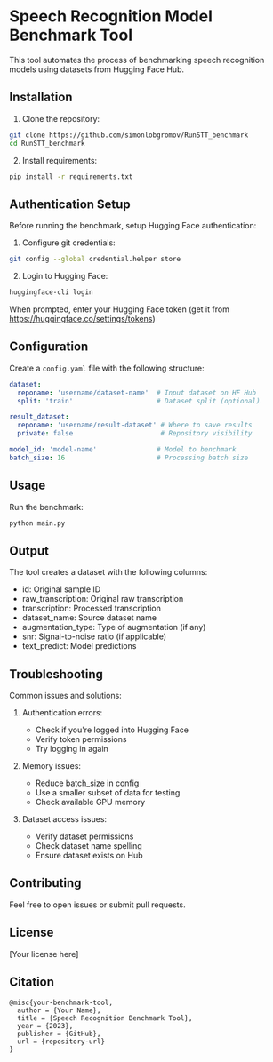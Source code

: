 # Speech Recognition Model Benchmark Tool

This tool automates the process of benchmarking speech recognition models using datasets from Hugging Face Hub.

## Installation

1. Clone the repository:
```bash
git clone https://github.com/simonlobgromov/RunSTT_benchmark
cd RunSTT_benchmark
```

2. Install requirements:
```bash
pip install -r requirements.txt
```

## Authentication Setup

Before running the benchmark, setup Hugging Face authentication:

1. Configure git credentials:
```bash
git config --global credential.helper store
```

2. Login to Hugging Face:
```bash
huggingface-cli login
```
When prompted, enter your Hugging Face token (get it from https://huggingface.co/settings/tokens)

## Configuration

Create a `config.yaml` file with the following structure:

```yaml
dataset:
  reponame: 'username/dataset-name'  # Input dataset on HF Hub
  split: 'train'                     # Dataset split (optional)

result_dataset:
  reponame: 'username/result-dataset' # Where to save results
  private: false                      # Repository visibility

model_id: 'model-name'               # Model to benchmark
batch_size: 16                       # Processing batch size
```

## Usage

Run the benchmark:
```bash
python main.py
```

## Output

The tool creates a dataset with the following columns:
- id: Original sample ID
- raw_transcription: Original raw transcription
- transcription: Processed transcription
- dataset_name: Source dataset name
- augmentation_type: Type of augmentation (if any)
- snr: Signal-to-noise ratio (if applicable)
- text_predict: Model predictions

## Troubleshooting

Common issues and solutions:

1. Authentication errors:
   - Check if you're logged into Hugging Face
   - Verify token permissions
   - Try logging in again

2. Memory issues:
   - Reduce batch_size in config
   - Use a smaller subset of data for testing
   - Check available GPU memory

3. Dataset access issues:
   - Verify dataset permissions
   - Check dataset name spelling
   - Ensure dataset exists on Hub

## Contributing

Feel free to open issues or submit pull requests.

## License

[Your license here]

## Citation

```
@misc{your-benchmark-tool,
  author = {Your Name},
  title = {Speech Recognition Benchmark Tool},
  year = {2023},
  publisher = {GitHub},
  url = {repository-url}
}
```
